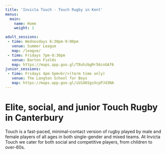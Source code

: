 ```yaml
---
title: 'Invicta Touch - Touch Rugby in Kent'
menus:
  main:
    name: Home
    weight: 1

adult_sessions:
 - time: Wednesdays 6:30pm-9:00pm
   venue: Summer League
   map: /league/
 - time: Fridays 7pm-8:30pm
   venue: Barton Fields
   map: https://maps.app.goo.gl/T8uhzbgRr56cnGAf6
junior_sessions:
 - time: Fridays 4pm-5pm<br/>(term time only)
   venue: The Langton School for Boys
   map: https://maps.app.goo.gl/iU146SgsXcpPJd3NA
---
```


# Elite, social, and junior Touch Rugby in Canterbury

Touch is a fast-paced, minimal-contact version of rugby played by male and female players of
all ages in both single-gender and mixed teams.
At Invicta Touch we cater for both social and competitive players, from children to
over-60s.

